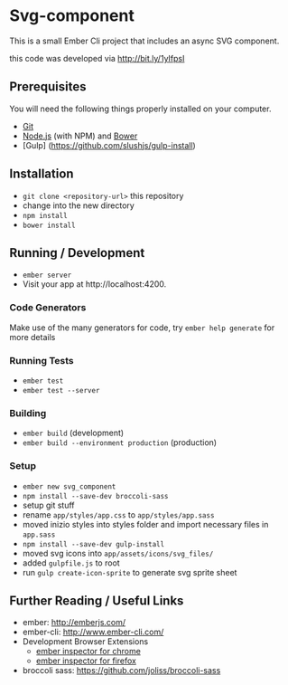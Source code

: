 # Svg-component

This is a small Ember Cli project that includes an async SVG component. 

this code was developed via http://bit.ly/1yIfpsI

## Prerequisites

You will need the following things properly installed on your computer.

* [Git](http://git-scm.com/)
* [Node.js](http://nodejs.org/) (with NPM) and [Bower](http://bower.io/)
* [Gulp] (https://github.com/slushjs/gulp-install)

## Installation

* `git clone <repository-url>` this repository
* change into the new directory
* `npm install`
* `bower install`

## Running / Development

* `ember server`
* Visit your app at http://localhost:4200.

### Code Generators

Make use of the many generators for code, try `ember help generate` for more details

### Running Tests

* `ember test`
* `ember test --server`

### Building

* `ember build` (development)
* `ember build --environment production` (production)

### Setup

* `ember new svg_component`
* `npm install --save-dev broccoli-sass`
* setup git stuff
* rename `app/styles/app.css` to `app/styles/app.sass`
* moved inizio styles into styles folder and import necessary files in `app.sass` 
* `npm install --save-dev gulp-install`
* moved svg icons into `app/assets/icons/svg_files/`
* added `gulpfile.js` to root
* run `gulp create-icon-sprite` to generate svg sprite sheet


## Further Reading / Useful Links

* ember: http://emberjs.com/
* ember-cli: http://www.ember-cli.com/
* Development Browser Extensions
  * [ember inspector for chrome](https://chrome.google.com/webstore/detail/ember-inspector/bmdblncegkenkacieihfhpjfppoconhi)
  * [ember inspector for firefox](https://addons.mozilla.org/en-US/firefox/addon/ember-inspector/)
* broccoli sass: https://github.com/joliss/broccoli-sass

